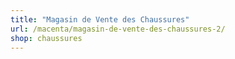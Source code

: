 ```yaml
---
title: "Magasin de Vente des Chaussures"
url: /macenta/magasin-de-vente-des-chaussures-2/
shop: chaussures
---
```

